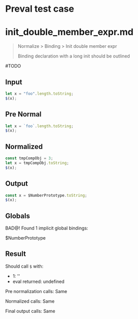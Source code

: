# Preval test case

# init_double_member_expr.md

> Normalize > Binding > Init double member expr
>
> Binding declaration with a long init should be outlined

#TODO

## Input

`````js filename=intro
let x = "foo".length.toString;
$(x);
`````

## Pre Normal

`````js filename=intro
let x = `foo`.length.toString;
$(x);
`````

## Normalized

`````js filename=intro
const tmpCompObj = 3;
let x = tmpCompObj.toString;
$(x);
`````

## Output

`````js filename=intro
const x = $NumberPrototype.toString;
$(x);
`````

## Globals

BAD@! Found 1 implicit global bindings:

$NumberPrototype

## Result

Should call `$` with:
 - 1: '<function>'
 - eval returned: undefined

Pre normalization calls: Same

Normalized calls: Same

Final output calls: Same
